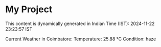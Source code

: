 # My Project

This content is dynamically generated in Indian Time (IST): 2024-11-22 23:23:57 IST


Current Weather in Coimbatore:
Temperature: 25.88 °C
Condition: haze
